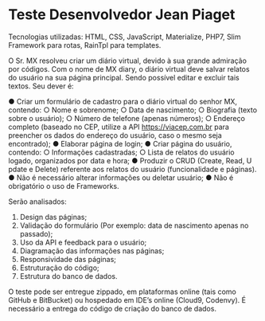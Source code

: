 # Teste Desenvolvedor Jean Piaget

Tecnologias utilizadas: HTML, CSS, JavaScript, Materialize, PHP7, Slim Framework para rotas, RainTpl para templates.


O Sr. MX resolveu criar um diário virtual, devido à sua grande admiração por códigos. Com o nome de MX diary, o diário virtual deve salvar relatos do usuário na sua página principal. Sendo possível editar e excluir tais textos. Seu dever é:

● Criar um formulário de cadastro para o diário virtual do senhor MX, contendo: ○ Nome e sobrenome; ○ Data de nascimento; ○ Biografia (texto sobre o usuário); ○ Número de telefone (apenas números); ○ Endereço completo (baseado no CEP, utilize a API ​https://viacep.com.br​ para preencher os dados do endereço do usuário, caso o mesmo seja encontrado);
● Elaborar página de login;
● Criar página do usuário, contendo: ○ Informações cadastradas; ○ Lista de relatos do usuário logado, organizados por data e hora;
● Produzir o CRUD (​C​reate, ​R​ead, ​U​pdate e ​D​elete​) referente aos relatos do usuário (funcionalidade e páginas).
● Não é necessário alterar informações ou deletar usuário; ● Não é obrigatório o uso de Frameworks. 
 
Serão analisados: 
1. Design das páginas; 
2. Validação do formulário (Por exemplo: data de nascimento apenas no passado); 
3. Uso da API e feedback para o usuário; 
4. Diagramação das informações nas páginas; 
5. Responsividade das páginas; 
6. Estruturação do código; 
7. Estrutura do banco de dados. 
 
O teste pode ser entregue zippado, em plataformas online (tais como GitHub e BitBucket) ou hospedado em IDE’s online (Cloud9, Codenvy). É necessário a entrega do código de criação do banco de dados. 
 

